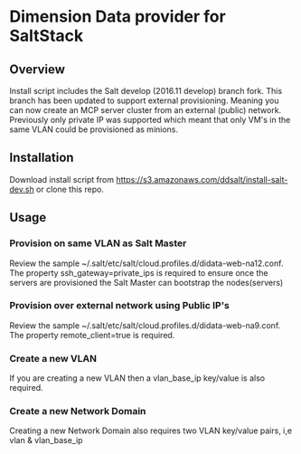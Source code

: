 # Dimension Data provider for SaltStack

## Overview
Install script includes the Salt develop (2016.11 develop) branch fork. 
This branch has been updated to support external provisioning. Meaning you can now create an MCP server cluster from an external (public) network. Previously only private IP was supported which meant that only VM's in the same VLAN could be provisioned as minions. 

## Installation
Download install script from https://s3.amazonaws.com/ddsalt/install-salt-dev.sh  or clone this repo.

## Usage
### Provision on same VLAN as Salt Master
Review the sample ~/.salt/etc/salt/cloud.profiles.d/didata-web-na12.conf. The property ssh_gateway=private_ips is required to ensure once the servers are provisioned the Salt Master can bootstrap the nodes(servers)
### Provision over external network using Public IP's
Review the sample ~/.salt/etc/salt/cloud.profiles.d/didata-web-na9.conf.  The property remote_client=true is required.  
### Create a new VLAN
If you are creating a new VLAN then a vlan_base_ip key/value is also required.
### Create a new Network Domain 
Creating a new Network Domain also requires two VLAN key/value pairs, i,e  vlan  & vlan_base_ip
